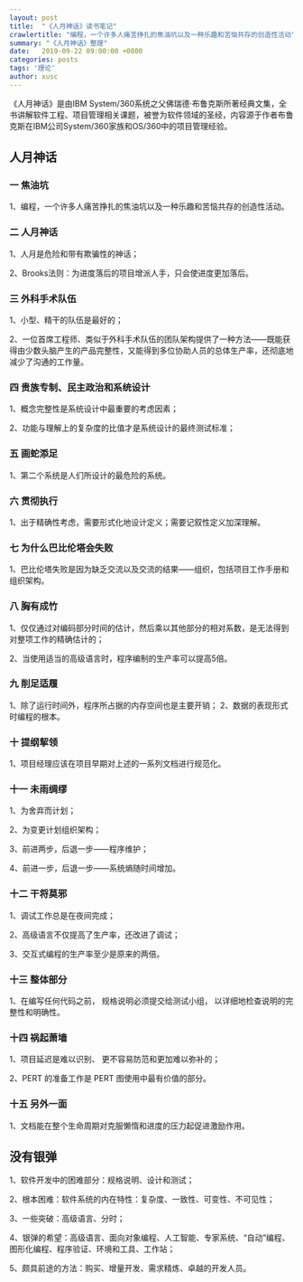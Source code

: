 ```yaml
---
layout: post
title:  "《人月神话》读书笔记"
crawlertitle: "编程，一个许多人痛苦挣扎的焦油坑以及一种乐趣和苦恼共存的创造性活动"
summary: "《人月神话》整理"
date:   2019-09-22 09:00:00 +0800
categories: posts
tags: '理论'
author: xusc
---
```


《人月神话》是由IBM System/360系统之父佛瑞德·布鲁克斯所著经典文集，全书讲解软件工程、项目管理相关课题，被誉为软件领域的圣经，内容源于作者布鲁克斯在IBM公司System/360家族和OS/360中的项目管理经验。

## 人月神话

### 一 焦油坑

1、编程，一个许多人痛苦挣扎的焦油坑以及一种乐趣和苦恼共存的创造性活动。

### 二 人月神话

1、人月是危险和带有欺骗性的神话；

2、Brooks法则：为进度落后的项目增派人手，只会使进度更加落后。

### 三 外科手术队伍

1、小型、精干的队伍是最好的；

2、一位首席工程师、类似于外科手术队伍的团队架构提供了一种方法——既能获得由少数头脑产生的产品完整性，又能得到多位协助人员的总体生产率，还彻底地减少了沟通的工作量。

### 四 贵族专制、民主政治和系统设计

1、概念完整性是系统设计中最重要的考虑因素；

2、功能与理解上的复杂度的比值才是系统设计的最终测试标准；

### 五 画蛇添足

1、第二个系统是人们所设计的最危险的系统。

### 六 贯彻执行

1、出于精确性考虑，需要形式化地设计定义；需要记叙性定义加深理解。

### 七 为什么巴比伦塔会失败

1、巴比伦塔失败是因为缺乏交流以及交流的结果——组织，包括项目工作手册和组织架构。

### 八 胸有成竹

1、仅仅通过对编码部分时间的估计，然后乘以其他部分的相对系数，是无法得到对整项工作的精确估计的；

2、当使用适当的高级语言时，程序编制的生产率可以提高5倍。

### 九 削足适履

1、除了运行时间外，程序所占据的内存空间也是主要开销；
2、数据的表现形式时编程的根本。

### 十 提纲挈领

1、项目经理应该在项目早期对上述的一系列文档进行规范化。

### 十一 未雨绸缪

1、为舍弃而计划；

2、为变更计划组织架构；

3、前进两步，后退一步——程序维护；

4、前进一步，后退一步——系统熵随时间增加。

### 十二 干将莫邪

1、调试工作总是在夜间完成；

2、高级语言不仅提高了生产率，还改进了调试；

3、交互式编程的生产率至少是原来的两倍。

### 十三 整体部分

1、在编写任何代码之前， 规格说明必须提交给测试小组， 以详细地检查说明的完整性和明确性。

### 十四 祸起萧墙

1、项目延迟是难以识别、 更不容易防范和更加难以弥补的；

2、PERT 的准备工作是 PERT 图使用中最有价值的部分。

### 十五 另外一面

1、文档能在整个生命周期对克服懒惰和进度的压力起促进激励作用。

## 没有银弹

1、软件开发中的困难部分：规格说明、设计和测试；

2、根本困难：软件系统的内在特性：复杂度、一致性、可变性、不可见性；

3、一些突破：高级语言、分时；

4、银弹的希望：高级语言、面向对象编程、人工智能、专家系统、“自动”编程、图形化编程、程序验证、环境和工具、工作站；

5、颇具前途的方法：购买、增量开发、需求精炼、卓越的开发人员。

